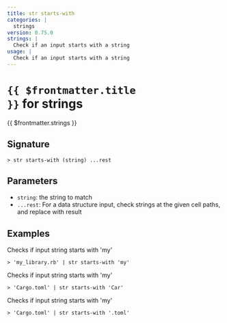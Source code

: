 ```yaml
---
title: str starts-with
categories: |
  strings
version: 0.75.0
strings: |
  Check if an input starts with a string
usage: |
  Check if an input starts with a string
---
```


# <code>{{ $frontmatter.title }}</code> for strings

<div class='command-title'>{{ $frontmatter.strings }}</div>

## Signature

```> str starts-with (string) ...rest```

## Parameters

 -  `string`: the string to match
 -  `...rest`: For a data structure input, check strings at the given cell paths, and replace with result

## Examples

Checks if input string starts with 'my'
```shell
> 'my_library.rb' | str starts-with 'my'
```

Checks if input string starts with 'my'
```shell
> 'Cargo.toml' | str starts-with 'Car'
```

Checks if input string starts with 'my'
```shell
> 'Cargo.toml' | str starts-with '.toml'
```
